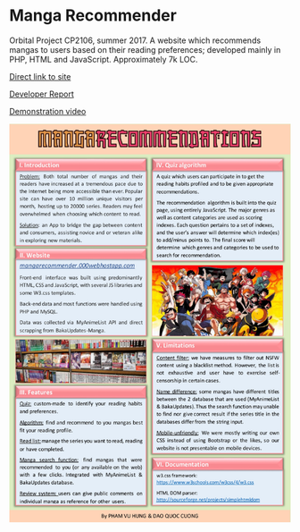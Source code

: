 # Manga Recommender
Orbital Project CP2106, summer 2017. A website which recommends mangas to users based on their reading preferences; developed mainly in PHP, HTML and JavaScript. Approximately 7k LOC.

[Direct link to site](https://mangarecommender.000webhostapp.com/)

[Developer Report](https://drive.google.com/open?id=1HLDpCX1pqoluCbAN5D6Bz9UR5C1ONsdt)

[Demonstration video](https://drive.google.com/file/d/0B-JZMBKPVbDWQ0d2YWNiZjFtSHc/view?usp=sharing)

![Poster](docs/poster.jpg?raw=true "Poster")
